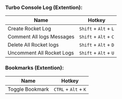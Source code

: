### Turbo Console Log (Extention):

|  Name | Hotkey  |
| ------------ | ------------ |
| Create Rocket Log | `Shift` + `Alt` + `L`  |
| Comment All logs Messages  |  `Shift` + `Alt` + `C`  |
| Delete All Rocket logs  |  `Shift` + `Alt` + `D` |
| Uncomment All Rocket Logs  | `Shift` + `Alt` + `U`  |

### Bookmarks (Extention):

|  Name | Hotkey  |
| ------------ | ------------ |
| Toggle Bookmark | `CTRL` + `Alt` + `K`  |
